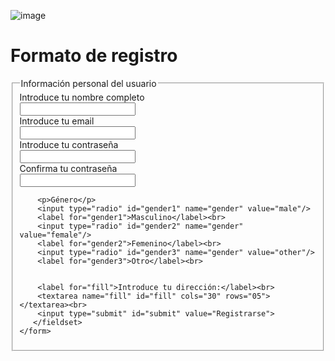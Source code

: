 ![image](https://user-images.githubusercontent.com/91554777/170103427-2b681a6e-05b6-49f3-834b-c188ebf12fbb.png)

<!DOCTYPE html>
<html lang="en">
<head>
    <title>FORMULARIO</title>
</head>
<body>
    <h1>Formato de registro</h1>   
       <form action="https://formspree.io/f/{form_id}" method="post">
        <fieldset>
            <legend>Información personal del usuario</legend>
        <label for="name">Introduce tu nombre completo</label><br>
        <input type="text" name="name" id="name"><br>
        <label for="email">Introduce tu email</label><br>
        <input type="mail" name="email" id="email"><br>
        <label for="pasword">Introduce tu contraseña</label><br>
        <input type="pasword" name="pasword" id="pasword"><br>
        <label for="pasword2">Confirma tu contraseña</label><br>
        <input type="pasword" name="pasword2" id="pasword2">
        
        <p>Género</p>  
        <input type="radio" id="gender1" name="gender" value="male"/>
        <label for="gender1">Masculino</label><br>
        <input type="radio" id="gender2" name="gender" value="female"/>
        <label for="gender2">Femenino</label><br>
        <input type="radio" id="gender3" name="gender" value="other"/>
        <label for="gender3">Otro</label><br>
               

        <label for="fill">Introduce tu dirección:</label><br>
        <textarea name="fill" id="fill" cols="30" rows="05"></textarea><br>
        <input type="submit" id="submit" value="Registrarse">    
       </fieldset>   
    </form>
        
</body>
</html>
